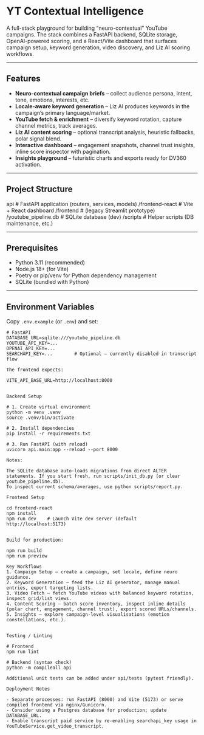 # YT Contextual Intelligence

A full-stack playground for building “neuro-contextual” YouTube campaigns. The stack combines a FastAPI backend, SQLite storage, OpenAI-powered scoring, and a React/Vite dashboard that surfaces campaign setup, keyword generation, video discovery, and Liz AI scoring workflows.

---

## Features

- **Neuro-contextual campaign briefs** – collect audience persona, intent, tone, emotions, interests, etc.
- **Locale-aware keyword generation** – Liz AI produces keywords in the campaign’s primary language/market.
- **YouTube fetch & enrichment** – diversify keyword rotation, capture channel metrics, track averages.
- **Liz AI content scoring** – optional transcript analysis, heuristic fallbacks, polar signal blend.
- **Interactive dashboard** – engagement snapshots, channel trust insights, inline score inspector with pagination.
- **Insights playground** – futuristic charts and exports ready for DV360 activation.

---

## Project Structure

api # FastAPI application (routers, services, models)
/frontend-react # Vite + React dashboard
/frontend # (legacy Streamlit prototype)
/youtube_pipeline.db # SQLite database (dev)
/scripts # Helper scripts (DB maintenance, etc.)


---

## Prerequisites

- Python 3.11 (recommended)
- Node.js 18+ (for Vite)
- Poetry or pip/venv for Python dependency management
- SQLite (bundled with Python)

---

## Environment Variables

Copy `.env.example` (or `.env`) and set:

```env
# FastAPI
DATABASE_URL=sqlite:///youtube_pipeline.db
YOUTUBE_API_KEY=...
OPENAI_API_KEY=...
SEARCHAPI_KEY=...        # Optional – currently disabled in transcript flow

The frontend expects:

VITE_API_BASE_URL=http://localhost:8000


Backend Setup

# 1. Create virtual environment
python -m venv .venv
source .venv/bin/activate

# 2. Install dependencies
pip install -r requirements.txt

# 3. Run FastAPI (with reload)
uvicorn api.main:app --reload --port 8000

Notes:

The SQLite database auto-loads migrations from direct ALTER statements. If you start fresh, run scripts/init_db.py (or clear youtube_pipeline.db).
To inspect current schema/averages, use python scripts/report.py.

Frontend Setup

cd frontend-react
npm install
npm run dev    # Launch Vite dev server (default http://localhost:5173)


Build for production:

npm run build
npm run preview

Key Workflows
1. Campaign Setup – create a campaign, set locale, define neuro guidance.
2. Keyword Generation – feed the Liz AI generator, manage manual entries, export targeting lists.
3. Video Fetch – fetch YouTube videos with balanced keyword rotation, inspect grid/list views.
4. Content Scoring – batch score inventory, inspect inline details (polar chart, engagement, channel trust), export scored URLs/channels.
5. Insights – explore campaign-level visualisations (emotion constellations, etc.).


Testing / Linting

# Frontend
npm run lint

# Backend (syntax check)
python -m compileall api

Additional unit tests can be added under api/tests (pytest friendly).

Deployment Notes

- Separate processes: run FastAPI (8000) and Vite (5173) or serve compiled frontend via nginx/Gunicorn.
- Consider using a Postgres database for production; update DATABASE_URL.
- Enable transcript paid service by re-enabling searchapi_key usage in YouTubeService.get_video_transcript.


